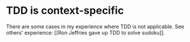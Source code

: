 # TDD is context-specific
There are some cases in my experience where TDD is not applicable. See others' experience: [[Ron Jeffries gave up TDD to solve sudoku]].

<!-- #evergreen -->

<!-- {BearID:111C15B9-FA81-4D5F-8076-962B2C7DBCFA-91861-0000122CF7CD6C09} -->
